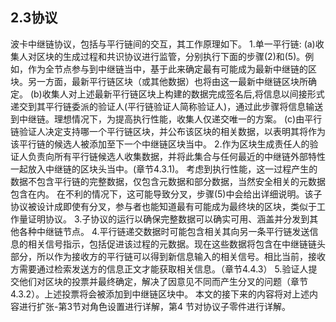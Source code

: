 ## 2.3协议
波卡中继链协议，包括与平行链间的交互，其工作原理如下。
1.单一平行链:
(a)收集人对区块的生成过程和共识协议进行监管，分别执行下面的步骤(2)和(5)。例如，作为全节点参与到中继链当中，基于此来确定最有可能成为最新中继链的区块。另一方面，最新平行链区块（或其他数据）也将由这一最新中继链区块所确定。
(b)收集人对上述最新平行链区块上构建的数据完成签名后,将信息以间接形式递交到其平行链委派的验证人(平行链验证人简称验证人)，通过此步骤将信息输送到中继链。理想情况下，为提高执行性能，收集人仅递交唯一的方案。
(c)由平行链验证人决定支持哪一个平行链区块，并公布该区块的相关数据，以表明其将作为该平行链的候选人被添加至下一个中继链区块当中。
2.作为区块生成责任人的验证人负责向所有平行链候选人收集数据，并将此集合与任何最近的中继链外部特性一起放入中继链的区块头当中。(章节4.3.1)。 考虑到执行性能，这一过程产生的数据不包含平行链的完整数据，仅包含元数据和部分数据，当然安全相关的元数据包含在内。
在不利的情况下，这可能导致分叉，步骤(5)中会给出详细说明。该子协议被设计成即使有分叉，参与者也能知道最有可能成为最终块的区块，类似于工作量证明协议。
3.子协议的运行以确保完整数据可以确实可用、涵盖并分发到其他各种中继链节点。
4.平行链递交数据时可能包含相关其向另一条平行链发送信息的相关信号指示，包括促进该过程的元数据。现在这些数据将包含在中继链链头部分，所以作为接收方的平行链可以得到新信息输入的相关信号。相比当前，接收方需要通过检索发送方的信息正文才能获取相关信息。（章节4.4.3）
5.验证人提交他们对区块的投票并最终确定，解决了因意见不同而产生分叉的问题（章节4.3.2）。上述投票将会被添加到中继链区块中。
本文的接下来的内容将对上述内容进行扩张-第3节对角色设置进行详解，第4 节对协议子零件进行详解。
